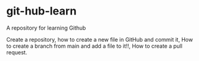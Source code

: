 # git-hub-learn
A repository for learning Github

Create a repository, how to create a new file in GitHub and commit it,  How to create a branch from main and add a file to it!!, How to create a pull request.
